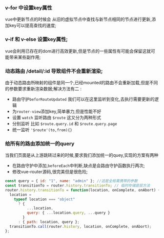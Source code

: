 ### v-for 中设置key属性
vue中更新节点的时候会 从旧的虚拟节点中查找与新节点相同的节点进行更新,添加key可以提高查找的速度;
### v-if 和 v-else 设置key属性;
vue会利用已存在的dom进行高效更新,但是节点的一些属性有可能会保留这就可能带来某些副作用;
### 动态路由  /detail/:id 导致组件不会重新渲染;
由于动态路由所映射的组件是同一个,已经mounted的路由不会重新加载,但是不同的参数要求重新渲染数据;解决方法有二 :
- 路由守护`beforRouteUpdated` 我们可以在这里监听到变化,去执行需要更新的逻辑
- 为`router-view`添加key,简单暴力,但是性能不好
- 设置 `watch` 监听路由 `$route` 这又分为两种形式
- 分别监听 比如 `$route.query.id` 和 `$route.query.page`
- 统一监听 `'$route'(to,from){}`
### 给所有的路由添加统一的query
当我们页面是从上游跳转过来的时候,要求我们添加统一的quey,实现的方案有两种
- 在路由守护中添加,`beforeEach`中判断,缺点是会路由守护函数执行两次;
- 修改vue-router源码,很完美但是很危险;
```js
const query = { id: "1", name: "admin" }; //这是全局需携带的参数
const transitionTo = router.history.transitionTo; // 临时存储底层方法
router.history.transitionTo = function(location, onComplete, onAbort) {
  location =
    typeof location === "object"
      ? {
          ...location,
          query: { ...location.query, ...query }
        }
      : { path: location, query };
  transitionTo.call(router.history, location, onComplete, onAbort);
};
```
